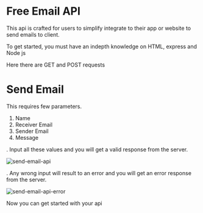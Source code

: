 # Free Email API

This api is crafted for users to simplify integrate to their app or website to send emails to client.

To get started, you must have an indepth knowledge on HTML, express and Node js

Here there are GET and POST requests

# Send Email

This requires few parameters.

1. Name
2. Receiver Email
3. Sender Email
4. Message


. Input all these values and you will get a valid response from the server.

![send-email-api](https://github.com/user-attachments/assets/c77dfcaa-88b4-409a-b989-8b6f89004bdc)


. Any wrong input will result to an error and you will get an error response from the server.

![send-email-api-error](https://github.com/user-attachments/assets/5f7211c7-f0e4-4051-82e2-d401c1a500e9)

Now you can get started with your api
